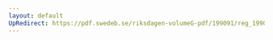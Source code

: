 ```yaml
---
layout: default
UpRedirect: https://pdf.swedeb.se/riksdagen-volumeG-pdf/199091/reg_199091_JoU/reg_199091_JoU_0015.pdf
---
```

